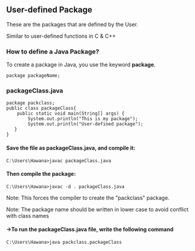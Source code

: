 <h2> User-defined Package</h2>
<p>These are the packages that are defined by the User.</p>
<p>Similar to user-defined functions in C & C++</p>

### How to define a Java Package?
<p>To create a package in Java, you use the keyword <b> package</b>. </p>

```
package packageName;
```

<h3>packageClass.java</h3>

```
package packclass;
public class packageClass{
    public static void main(String[] args) {
        System.out.println("This is my package");
        System.out.println("User-defined package");
   }
}
```

<h4> Save the file as packageClass.java, and compile it: </h4>

```
C:\Users\Hawana>javac packageClass.java
```

<h4>Then compile the package:</h4>

```
C:\Users\Hawana>javac -d . packageClass.java
```
<p>Note: This forces the compiler to create the "packclass" package.</p>
<p>Note: The package name should be written in lower case to avoid conflict with class names</p>
   
<h4>->To run the packageClass.java file, write the following command </h4>

```
C:\Users\Hawana>java packclass.packageClass
```
